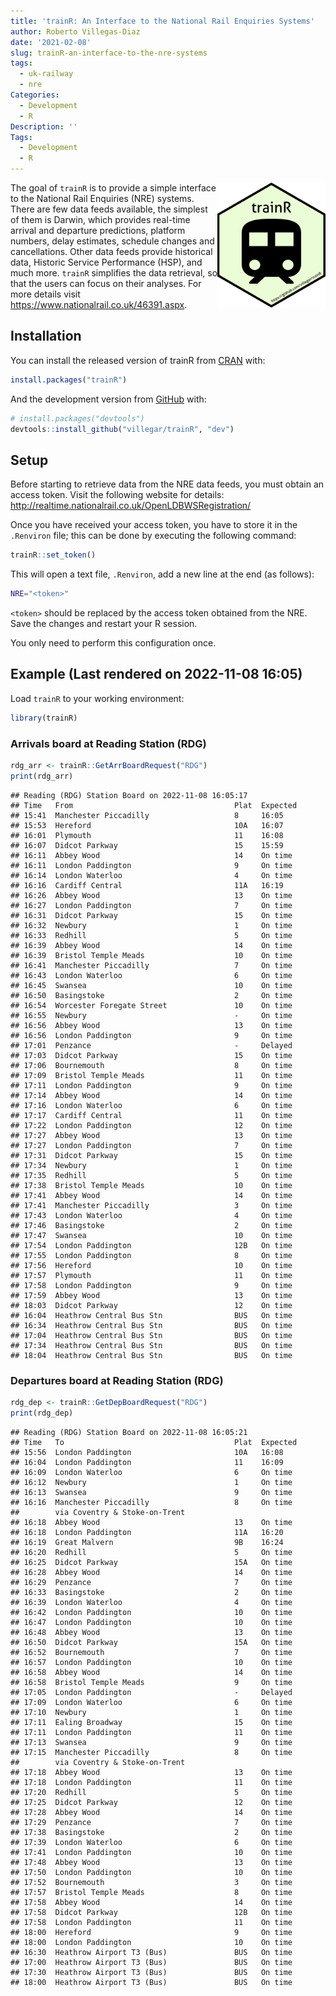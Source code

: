 ```yaml
---
title: 'trainR: An Interface to the National Rail Enquiries Systems'
author: Roberto Villegas-Diaz
date: '2021-02-08'
slug: trainR-an-interface-to-the-nre-systems
tags:
  - uk-railway
  - nre
Categories:
  - Development
  - R
Description: ''
Tags:
  - Development
  - R
---
```


<img src="https://raw.githubusercontent.com/villegar/trainR/main/inst/images/logo.png" alt="logo" align="right" height=200px/>

The goal of `trainR` is to provide a simple interface to the 
National Rail Enquiries (NRE) systems. There are few data feeds 
available, the simplest of them is Darwin, which provides real-time 
arrival and departure predictions, platform numbers, delay estimates, 
schedule changes and cancellations. Other data feeds provide historical 
data, Historic Service Performance (HSP), and much more. `trainR` 
simplifies the data retrieval, so that the users can focus on their 
analyses. For more details visit 
https://www.nationalrail.co.uk/46391.aspx.

## Installation

You can install the released version of trainR from [CRAN](https://CRAN.R-project.org) with:

``` r
install.packages("trainR")
```

And the development version from [GitHub](https://github.com/) with:

``` r
# install.packages("devtools")
devtools::install_github("villegar/trainR", "dev")
```

## Setup
Before starting to retrieve data from the NRE data feeds, you must obtain an access token. 
Visit the following website for details: http://realtime.nationalrail.co.uk/OpenLDBWSRegistration/

Once you have received your access token, you have to store it in the `.Renviron` file; this can be 
done by executing the following command:


```r
trainR::set_token()
```

This will open a text file, `.Renviron`, add a new line at the end (as follows):

```bash
NRE="<token>"
```

`<token>` should be replaced by the access token obtained from the NRE. Save the changes and restart 
your R session.

You only need to perform this configuration once.

## Example (Last rendered on 2022-11-08 16:05)

Load `trainR` to your working environment:

```r
library(trainR)
```

### Arrivals board at Reading Station (RDG)


```r
rdg_arr <- trainR::GetArrBoardRequest("RDG")
print(rdg_arr)
```

```
## Reading (RDG) Station Board on 2022-11-08 16:05:17
## Time   From                                    Plat  Expected
## 15:41  Manchester Piccadilly                   8     16:05
## 15:53  Hereford                                10A   16:07
## 16:01  Plymouth                                11    16:08
## 16:07  Didcot Parkway                          15    15:59
## 16:11  Abbey Wood                              14    On time
## 16:11  London Paddington                       9     On time
## 16:14  London Waterloo                         4     On time
## 16:16  Cardiff Central                         11A   16:19
## 16:26  Abbey Wood                              13    On time
## 16:27  London Paddington                       7     On time
## 16:31  Didcot Parkway                          15    On time
## 16:32  Newbury                                 1     On time
## 16:33  Redhill                                 5     On time
## 16:39  Abbey Wood                              14    On time
## 16:39  Bristol Temple Meads                    10    On time
## 16:41  Manchester Piccadilly                   7     On time
## 16:43  London Waterloo                         6     On time
## 16:45  Swansea                                 10    On time
## 16:50  Basingstoke                             2     On time
## 16:54  Worcester Foregate Street               10    On time
## 16:55  Newbury                                 -     On time
## 16:56  Abbey Wood                              13    On time
## 16:56  London Paddington                       9     On time
## 17:01  Penzance                                -     Delayed
## 17:03  Didcot Parkway                          15    On time
## 17:06  Bournemouth                             8     On time
## 17:09  Bristol Temple Meads                    11    On time
## 17:11  London Paddington                       9     On time
## 17:14  Abbey Wood                              14    On time
## 17:16  London Waterloo                         6     On time
## 17:17  Cardiff Central                         11    On time
## 17:22  London Paddington                       12    On time
## 17:27  Abbey Wood                              13    On time
## 17:27  London Paddington                       7     On time
## 17:31  Didcot Parkway                          15    On time
## 17:34  Newbury                                 1     On time
## 17:35  Redhill                                 5     On time
## 17:38  Bristol Temple Meads                    10    On time
## 17:41  Abbey Wood                              14    On time
## 17:41  Manchester Piccadilly                   3     On time
## 17:43  London Waterloo                         4     On time
## 17:46  Basingstoke                             2     On time
## 17:47  Swansea                                 10    On time
## 17:54  London Paddington                       12B   On time
## 17:55  London Paddington                       8     On time
## 17:56  Hereford                                10    On time
## 17:57  Plymouth                                11    On time
## 17:58  London Paddington                       9     On time
## 17:59  Abbey Wood                              13    On time
## 18:03  Didcot Parkway                          12    On time
## 16:04  Heathrow Central Bus Stn                BUS   On time
## 16:34  Heathrow Central Bus Stn                BUS   On time
## 17:04  Heathrow Central Bus Stn                BUS   On time
## 17:34  Heathrow Central Bus Stn                BUS   On time
## 18:04  Heathrow Central Bus Stn                BUS   On time
```

### Departures board at Reading Station (RDG)


```r
rdg_dep <- trainR::GetDepBoardRequest("RDG")
print(rdg_dep)
```

```
## Reading (RDG) Station Board on 2022-11-08 16:05:21
## Time   To                                      Plat  Expected
## 15:56  London Paddington                       10A   16:08
## 16:04  London Paddington                       11    16:09
## 16:09  London Waterloo                         6     On time
## 16:12  Newbury                                 1     On time
## 16:13  Swansea                                 9     On time
## 16:16  Manchester Piccadilly                   8     On time
##        via Coventry & Stoke-on-Trent           
## 16:18  Abbey Wood                              13    On time
## 16:18  London Paddington                       11A   16:20
## 16:19  Great Malvern                           9B    16:24
## 16:20  Redhill                                 5     On time
## 16:25  Didcot Parkway                          15A   On time
## 16:28  Abbey Wood                              14    On time
## 16:29  Penzance                                7     On time
## 16:33  Basingstoke                             2     On time
## 16:39  London Waterloo                         4     On time
## 16:42  London Paddington                       10    On time
## 16:47  London Paddington                       10    On time
## 16:48  Abbey Wood                              13    On time
## 16:50  Didcot Parkway                          15A   On time
## 16:52  Bournemouth                             7     On time
## 16:57  London Paddington                       10    On time
## 16:58  Abbey Wood                              14    On time
## 16:58  Bristol Temple Meads                    9     On time
## 17:05  London Paddington                       -     Delayed
## 17:09  London Waterloo                         6     On time
## 17:10  Newbury                                 1     On time
## 17:11  Ealing Broadway                         15    On time
## 17:11  London Paddington                       11    On time
## 17:13  Swansea                                 9     On time
## 17:15  Manchester Piccadilly                   8     On time
##        via Coventry & Stoke-on-Trent           
## 17:18  Abbey Wood                              13    On time
## 17:18  London Paddington                       11    On time
## 17:20  Redhill                                 5     On time
## 17:25  Didcot Parkway                          12    On time
## 17:28  Abbey Wood                              14    On time
## 17:29  Penzance                                7     On time
## 17:38  Basingstoke                             2     On time
## 17:39  London Waterloo                         6     On time
## 17:41  London Paddington                       10    On time
## 17:48  Abbey Wood                              13    On time
## 17:50  London Paddington                       10    On time
## 17:52  Bournemouth                             3     On time
## 17:57  Bristol Temple Meads                    8     On time
## 17:58  Abbey Wood                              14    On time
## 17:58  Didcot Parkway                          12B   On time
## 17:58  London Paddington                       11    On time
## 18:00  Hereford                                9     On time
## 18:00  London Paddington                       10    On time
## 16:30  Heathrow Airport T3 (Bus)               BUS   On time
## 17:00  Heathrow Airport T3 (Bus)               BUS   On time
## 17:30  Heathrow Airport T3 (Bus)               BUS   On time
## 18:00  Heathrow Airport T3 (Bus)               BUS   On time
```
